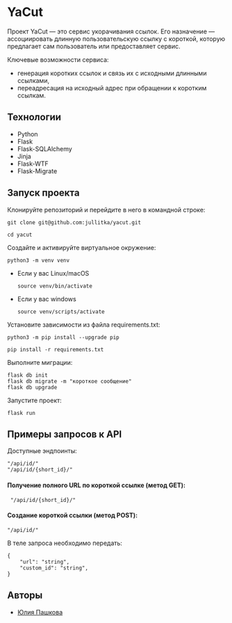 # YaCut
Проект YaCut — это сервис укорачивания ссылок. Его назначение — ассоциировать длинную пользовательскую ссылку с короткой, которую предлагает сам пользователь или предоставляет сервис.

Ключевые возможности сервиса:
- генерация коротких ссылок и связь их с исходными длинными ссылками,
- переадресация на исходный адрес при обращении к коротким ссылкам.

## Технологии
- Python
- Flask
- Flask-SQLAlchemy
- Jinja
- Flask-WTF
- Flask-Migrate
  
## Запуск проекта
Клонируйте репозиторий и перейдите в него в командной строке:

```
git clone git@github.com:jullitka/yacut.git
```

```
cd yacut
```

Cоздайте и активируйте виртуальное окружение:

```
python3 -m venv venv
```

* Если у вас Linux/macOS

    ```
    source venv/bin/activate
    ```

* Если у вас windows

    ```
    source venv/scripts/activate
    ```

Установите зависимости из файла requirements.txt:

```
python3 -m pip install --upgrade pip
```

```
pip install -r requirements.txt
```
Выполните миграции:
```
flask db init
flask db migrate -m "короткое сообщение"
flask db upgrade
```
Запустите проект:
```
flask run
```
## Примеры запросов к API
Доступные эндпоинты:
```
"/api/id/"
"/api/id/{short_id}/"
```
#### Получение полного URL по короткой ссылке (метод GET):
```
 "/api/id/{short_id}/"
```
#### Создание короткой ссылки (метод POST):
```
"/api/id/"
```
В теле запроса необходимо передать:
```
{
    "url": "string",
    "custom_id": "string",
}
```
## Авторы
- [Юлия Пашкова](https://github.com/jullitka)

